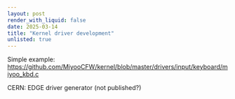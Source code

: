 ```yaml
---
layout: post
render_with_liquid: false
date: 2025-03-14
title: "Kernel driver development"
unlisted: true
---
```


Simple example:
<https://github.com/MiyooCFW/kernel/blob/master/drivers/input/keyboard/miyoo_kbd.c>

CERN: EDGE driver generator (not published?)
